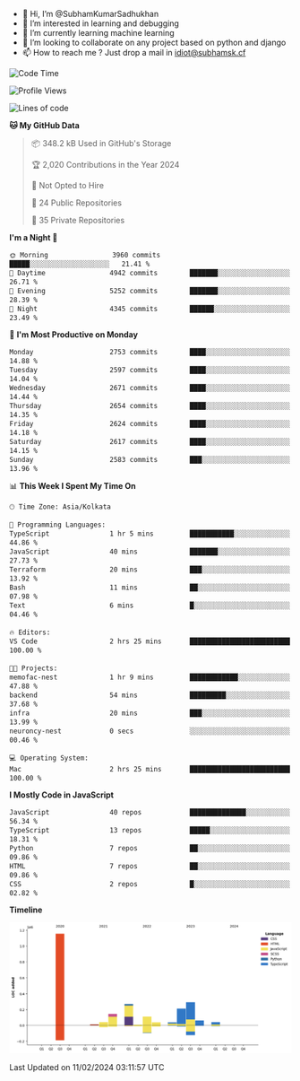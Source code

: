 - 👋 Hi, I’m @SubhamKumarSadhukhan
- 👀 I’m interested in learning and debugging
- 🌱 I’m currently learning machine learning
- 💞️ I’m looking to collaborate on any project based on python and django
- 📫 How to reach me ?
      Just drop a mail in idiot@subhamsk.cf

<!---
SubhamKumarSadhukhan/SubhamKumarSadhukhan is a ✨ special ✨ repository because its `README.md` (this file) appears on your GitHub profile.
You can click the Preview link to take a look at your changes.
--->


<!--START_SECTION:waka-->
![Code Time](http://img.shields.io/badge/Code%20Time-1%2C928%20hrs%207%20mins-blue)

![Profile Views](http://img.shields.io/badge/Profile%20Views-0-blue)

![Lines of code](https://img.shields.io/badge/From%20Hello%20World%20I%27ve%20Written-2.4%20million%20lines%20of%20code-blue)

**🐱 My GitHub Data** 

> 📦 348.2 kB Used in GitHub's Storage 
 > 
> 🏆 2,020 Contributions in the Year 2024
 > 
> 🚫 Not Opted to Hire
 > 
> 📜 24 Public Repositories 
 > 
> 🔑 35 Private Repositories 
 > 
**I'm a Night 🦉** 

```text
🌞 Morning                3960 commits        █████░░░░░░░░░░░░░░░░░░░░   21.41 % 
🌆 Daytime                4942 commits        ███████░░░░░░░░░░░░░░░░░░   26.71 % 
🌃 Evening                5252 commits        ███████░░░░░░░░░░░░░░░░░░   28.39 % 
🌙 Night                  4345 commits        ██████░░░░░░░░░░░░░░░░░░░   23.49 % 
```
📅 **I'm Most Productive on Monday** 

```text
Monday                   2753 commits        ████░░░░░░░░░░░░░░░░░░░░░   14.88 % 
Tuesday                  2597 commits        ████░░░░░░░░░░░░░░░░░░░░░   14.04 % 
Wednesday                2671 commits        ████░░░░░░░░░░░░░░░░░░░░░   14.44 % 
Thursday                 2654 commits        ████░░░░░░░░░░░░░░░░░░░░░   14.35 % 
Friday                   2624 commits        ████░░░░░░░░░░░░░░░░░░░░░   14.18 % 
Saturday                 2617 commits        ████░░░░░░░░░░░░░░░░░░░░░   14.15 % 
Sunday                   2583 commits        ███░░░░░░░░░░░░░░░░░░░░░░   13.96 % 
```


📊 **This Week I Spent My Time On** 

```text
🕑︎ Time Zone: Asia/Kolkata

💬 Programming Languages: 
TypeScript               1 hr 5 mins         ███████████░░░░░░░░░░░░░░   44.86 % 
JavaScript               40 mins             ███████░░░░░░░░░░░░░░░░░░   27.73 % 
Terraform                20 mins             ███░░░░░░░░░░░░░░░░░░░░░░   13.92 % 
Bash                     11 mins             ██░░░░░░░░░░░░░░░░░░░░░░░   07.98 % 
Text                     6 mins              █░░░░░░░░░░░░░░░░░░░░░░░░   04.46 % 

🔥 Editors: 
VS Code                  2 hrs 25 mins       █████████████████████████   100.00 % 

🐱‍💻 Projects: 
memofac-nest             1 hr 9 mins         ████████████░░░░░░░░░░░░░   47.88 % 
backend                  54 mins             █████████░░░░░░░░░░░░░░░░   37.68 % 
infra                    20 mins             ███░░░░░░░░░░░░░░░░░░░░░░   13.99 % 
neuroncy-nest            0 secs              ░░░░░░░░░░░░░░░░░░░░░░░░░   00.46 % 

💻 Operating System: 
Mac                      2 hrs 25 mins       █████████████████████████   100.00 % 
```

**I Mostly Code in JavaScript** 

```text
JavaScript               40 repos            ██████████████░░░░░░░░░░░   56.34 % 
TypeScript               13 repos            █████░░░░░░░░░░░░░░░░░░░░   18.31 % 
Python                   7 repos             ██░░░░░░░░░░░░░░░░░░░░░░░   09.86 % 
HTML                     7 repos             ██░░░░░░░░░░░░░░░░░░░░░░░   09.86 % 
CSS                      2 repos             █░░░░░░░░░░░░░░░░░░░░░░░░   02.82 % 
```



**Timeline**

![Lines of Code chart](https://raw.githubusercontent.com/SubhamKumarSadhukhan/SubhamKumarSadhukhan/main/assets/bar_graph.png)


 Last Updated on 11/02/2024 03:11:57 UTC
<!--END_SECTION:waka-->
